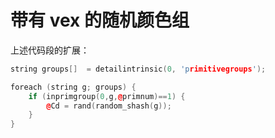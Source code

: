 # 带有 vex 的随机颜色组

上述代码段的扩展：

```cpp
string groups[]  = detailintrinsic(0, 'primitivegroups');

foreach (string g; groups) {
    if (inprimgroup(0,g,@primnum)==1) {
        @Cd = rand(random_shash(g));
    }
}
```
